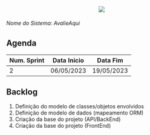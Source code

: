 <div align=center>
  <img src="./imagens/INFVertical.jpg">
</div>


###### Nome do Sistema: AvalieAqui

## Agenda
|**Num. Sprint**|**Data Inicio**|**Data Fim**|
|--|--|--|
| 2 | 06/05/2023 | 19/05/2023 |

## Backlog
1. Definição do modelo de classes/objetos envolvidos
2. Definição de modelo de dados (mapeamento ORM)
3. Criação da base do projeto (API/BackEnd)
4. Criação da base do projeto (FrontEnd)

</DIV>
